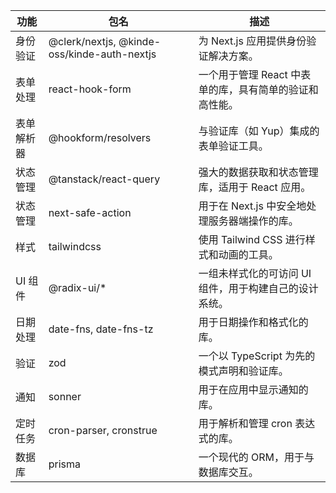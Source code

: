 | 功能       | 包名                                        | 描述                                                    |
| ---------- | ------------------------------------------- | ------------------------------------------------------- |
| 身份验证   | @clerk/nextjs, @kinde-oss/kinde-auth-nextjs | 为 Next.js 应用提供身份验证解决方案。                   |
| 表单处理   | react-hook-form                             | 一个用于管理 React 中表单的库，具有简单的验证和高性能。 |
| 表单解析器 | @hookform/resolvers                         | 与验证库（如 Yup）集成的表单验证工具。                  |
| 状态管理   | @tanstack/react-query                       | 强大的数据获取和状态管理库，适用于 React 应用。         |
| 状态管理   | next-safe-action                            | 用于在 Next.js 中安全地处理服务器端操作的库。           |
| 样式       | tailwindcss                                 | 使用 Tailwind CSS 进行样式和动画的工具。                |
| UI 组件    | @radix-ui/\*                                | 一组未样式化的可访问 UI 组件，用于构建自己的设计系统。  |
| 日期处理   | date-fns, date-fns-tz                       | 用于日期操作和格式化的库。                              |
| 验证       | zod                                         | 一个以 TypeScript 为先的模式声明和验证库。              |
| 通知       | sonner                                      | 用于在应用中显示通知的库。                              |
| 定时任务   | cron-parser, cronstrue                      | 用于解析和管理 cron 表达式的库。                        |
| 数据库     | prisma                                      | 一个现代的 ORM，用于与数据库交互。                      |
